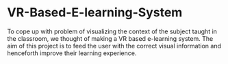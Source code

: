 # VR-Based-E-learning-System
To cope up with problem of visualizing the context of the subject taught in the classroom, we thought of making a VR based e-learning system. The aim of this project is to feed the user with the correct visual information and henceforth improve their learning experience.
